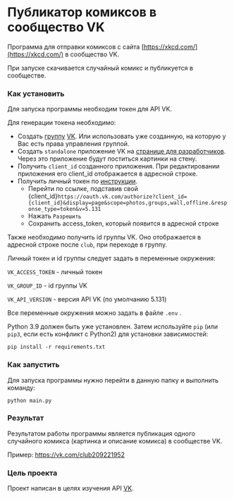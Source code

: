 # Публикатор комиксов в сообщество VK

Программа для отправки комиксов с сайта [https://xkcd.com/](https://xkcd.com/) в сообщество VK.

При запуске скачивается случайный комикс и публикуется в сообществе.

### Как установить

Для запуска программы необходим токен для API VK. 

Для генерации токена необходимо:
- Создать [группу](https://vk.com/groups?tab=admin) [VK](https://vk.com/). Или использовать уже созданную, на которую у Вас есть права управления группой.
- Создать `standalone` приложение VK на [странице для разработчиков](https://vk.com/dev). Через это приложение будут поститься картинки на стену.
- Получить `client_id` созданного приложения. При редактировании приложения его client_id отображается в адресной строке.
- Получить личный токен по [инструкции](https://vk.com/dev). 
  - Перейти по ссылке, подставив свой {client_id}`https://oauth.vk.com/authorize?client_id={client_id}&display=page&scope=photos,groups,wall,offline.&response_type=token&v=5.131`
  - Нажать `Разрешить`
  - Сохранить access_token, который появится в адресной строке

Также необходимо получить id группы VK. Оно отображается в адресной строке после `club`, при переходе в группу.

Личный токен и id группы следует задать в переменные окружения:

`VK_ACCESS_TOKEN` - личный токен

`VK_GROUP_ID` - id группы VK

`VK_API_VERSION` - версия API VK (по умолчанию 5.131)

Все переменные окружения можно задать в файле `.env` .

Python 3.9 должен быть уже установлен. 
Затем используйте `pip` (или `pip3`, если есть конфликт с Python2) для установки зависимостей:
```
pip install -r requirements.txt
```
### Как запустить
Для запуска программы нужно перейти в данную папку и выполнить команду:

```
python main.py
```

### Результат
Результатом работы программы является публикация одного случайного комикса (картинка и описание комикса) в сообществе VK.

Пример: https://vk.com/club209221952

### Цель проекта
Проект написан в целях изучения API [VK](https://vk.com/).